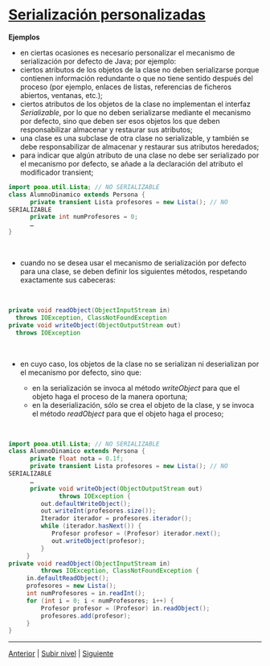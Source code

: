 # [Serialización personalizadas](README.md)

**Ejemplos** 

* en ciertas ocasiones es necesario personalizar el mecanismo de serialización por defecto de Java; por ejemplo:
* ciertos atributos de los objetos de la clase no deben serializarse porque contienen información redundante o que no tiene sentido después del proceso (por ejemplo, enlaces de listas, referencias de ficheros abiertos, ventanas, etc.);
* ciertos atributos de los objetos de la clase no implementan el interfaz *Serializable*, por lo que no deben serializarse mediante el mecanismo por defecto, sino que deben ser esos objetos los que deben responsabilizar almacenar y restaurar sus atributos;
* una clase es una subclase de otra clase no serializable, y también se debe responsabilizar de almacenar y restaurar sus atributos heredados;
* para indicar que algún atributo de una clase no debe ser serializado por el mecanismo por defecto, se añade a la declaración del atributo el modificador transient;



```java
import pooa.util.Lista; // NO SERIALIZABLE
class AlumnoDinamico extends Persona {
      private transient Lista profesores = new Lista(); // NO
SERIALIZABLE
      private int numProfesores = 0;
      …
}
```
<br> 

* cuando no se desea usar el mecanismo de serialización por defecto para una clase, se deben definir los siguientes métodos, respetando exactamente sus cabeceras:
<br>

```java
private void readObject(ObjectInputStream in)
  throws IOException, ClassNotFoundException
private void writeObject(ObjectOutputStream out)
  throws IOException
```

<br>

* en cuyo caso, los objetos de la clase no se serializan ni deserializan por el mecanismo por defecto, sino que:


	+ en la serialización se invoca al método *writeObject* para que el objeto haga el proceso de la manera oportuna;
	+ en la deserialización, sólo se crea el objeto de la clase, y se invoca el método *readObject* para que el objeto haga el proceso;

<br>

```java
import pooa.util.Lista; // NO SERIALIZABLE
class AlumnoDinamico extends Persona {
      private float nota = 0.1f;
      private transient Lista profesores = new Lista(); // NO
SERIALIZABLE
      …
      private void writeObject(ObjectOutputStream out)
              throws IOException {
         out.defaultWriteObject();
         out.writeInt(profesores.size());
         Iterador iterador = profesores.iterador();
         while (iterador.hasNext()) {
            Profesor profesor = (Profesor) iterador.next();
            out.writeObject(profesor);
         }
     }
private void readObject(ObjectInputStream in)
         throws IOException, ClassNotFoundException {
     in.defaultReadObject();
     profesores = new Lista();
     int numProfesores = in.readInt();
     for (int i = 0; i < numProfesores; i++) {
         Profesor profesor = (Profesor) in.readObject();
         profesores.add(profesor);
     }
}
```


---

[Anterior](../u1defaultSerialization/README.md) | [Subir nivel](../README.md) | [Siguiente](/c4how/u8parametricProgramming/README.md)
